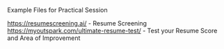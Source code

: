 Example Files for Practical Session

https://resumescreening.ai/ - Resume Screening
https://myoutspark.com/ultimate-resume-test/ - Test your Resume Score and Area of Improvement
